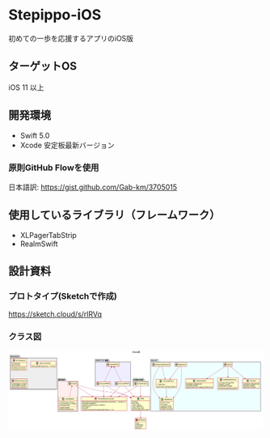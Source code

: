 # Stepippo-iOS
初めての一歩を応援するアプリのiOS版

## ターゲットOS
iOS 11 以上

## 開発環境
- Swift 5.0
- Xcode 安定板最新バージョン

### 原則GitHub Flowを使用
日本語訳: https://gist.github.com/Gab-km/3705015

## 使用しているライブラリ（フレームワーク）
- XLPagerTabStrip
- RealmSwift

## 設計資料
### プロトタイプ(Sketchで作成)
https://sketch.cloud/s/rlRVq

### クラス図
![クラス図](https://raw.githubusercontent.com/yasasii-team/Stepippo-iOS/master/Design/ClassDiagram.png "Class Diagram")

